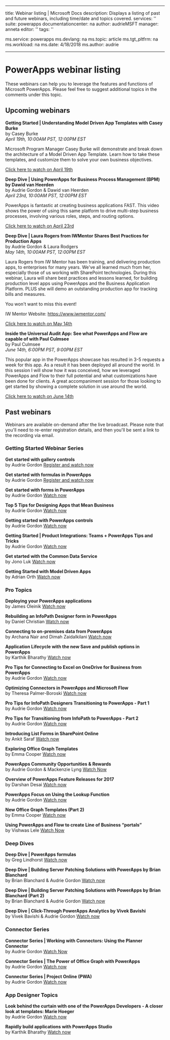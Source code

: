 
---
title: Webinar listing | Microsoft Docs
description: Displays a listing of past and future webinars, including time/date and topics covered.
services: ''
suite: powerapps
documentationcenter: na
author: audrieMSFT
manager: anneta
editor: ''
tags: ''

ms.service: powerapps
ms.devlang: na
ms.topic: article
ms.tgt_pltfrm: na
ms.workload: na
ms.date: 4/18/2018
ms.author: audrie

---
# PowerApps webinar listing #
These webinars can help you to leverage the features and functions of Microsoft PowerApps. Please feel free to suggest additional topics in the comments under this topic.

## Upcoming webinars ##
**Getting Started | Understanding Model Driven App Templates with Casey Burke**
<br>by Casey Burke
<br>*April 19th, 10:00AM PST, 12:00PM EST*

Microsoft Program Manager Casey Burke will demonstrate and break down the architecture of a Model Driven App Template. Learn how to take these templates, and customize them to solve your own business objectives.

[Click here to watch on April 19th](https://www.youtube.com/watch?v=FShakkXKiS8) 

**Deep Dive | Using PowerApps for Business Process Management (BPM) by Dawid van Heerden**
<br>by Audrie Gordon & Dawid van Heerden
<br>*April 23rd, 10:00AM PST, 12:00PM EST*

PowerApps is fantastic at creating business applications FAST. This video shows the power of using this same platform to drive multi-step business processes, involving various roles, steps, and routing options.

[Click here to watch on April 23rd](https://www.youtube.com/watch?v=JY8r46HnHoI)

**Deep Dive | Laura Rogers from IWMentor Shares Best Practices for Production Apps**
<br>by Audrie Gordon & Laura Rodgers
<br>*May 14th, 10:00AM PST, 12:00PM EST*

Laura Rogers from IW Mentor has been training, and delivering production apps, to enterprises for many years. We've all learned much from her, especially those of us working with SharePoint technologies. During this webinar, Laura will share best practices and lessons learned, for building production level apps using PowerApps and the Business Application Platform. PLUS she will demo an outstanding production app for tracking bills and measures.

You won't want to miss this event! 

IW Mentor Website: https://www.iwmentor.com/

[Click here to watch on May 14th](https://www.youtube.com/watch?v=I50GtV9w7Os)

**Inside the Universal Audit App: See what PowerApps and Flow are capable of  with Paul Culmsee**
<br>by Paul Culmsee
<br>*June 14th, 6:00PM PST, 9:00PM EST*

This popular app in the PowerApps showcase has resulted in 3-5 requests a week for this app. As a result it has been deployed all around the world. In this session I will show how it was conceived, how we leveraged PowerApps and Flow to their full potential and what customizations have been done for clients. A great accompaniment session for those looking to get started by showing a complete solution in use around the world. 

[Click here to watch on June 14th](https://www.youtube.com/watch?v=6Wn47bDOMEE)

## Past webinars ##
Webinars are available on-demand after the live broadcast. Please note that you'll need to re-enter registration details, and then you'll be sent a link to the recording via email.

### Getting Started Webinar Series ###
**Get started with gallery controls**
<br>by Audrie Gordon
[Register and watch now](https://info.microsoft.com/US-EAD-WBNR-FY17-02Feb-28-GettingStartedwithPowerAppsGalleries300759_01Registration-ForminBody.html)

**Get started with formulas in PowerApps**
<br>by Audrie Gordon
[Register and watch now](https://info.microsoft.com/US-EAD-WBNR-FY17-03Mar-14-GettingStartedwithPowerAppsFormulas300770_01Registration-ForminBody.html)

**Get started with forms in PowerApps**
<br>by Audrie Gordon
[Watch now](https://www.youtube.com/watch?v=WnuwLkNbWk4)

**Top 5 Tips for Designing Apps that Mean Business**
<br>by Audrie Gordon
[Watch now](https://www.youtube.com/watch?v=Ql-pK9ixKxw)

**Getting started with PowerApps controls**
<br>by Audrie Gordon
[Watch now](https://www.youtube.com/watch?v=lUo0DXvJENI)

**Getting Started | Product Integrations: Teams + PowerApps Tips and Tricks**
<br>by Audrie Gordon
[Watch now](https://www.youtube.com/watch?v=obBQk-aSElI)

**Get started with the Common Data Service**
<br>by Jono Luk
[Watch now](https://info.microsoft.com/US-PowerBI-WBNR-FY17-04Apr-18-GettingStartedwiththeCommonDataServices312618_01Registration-ForminBody.html)

**Getting Started with Model Driven Apps**
<br>by Adrian Orth
[Watch now](https://www.youtube.com/watch?v=buDDSzJTgns)


### Pro Topics ###
**Deploying your PowerApps applications**
<br>by James Oleinik
[Watch now](https://www.youtube.com/watch?v=LF49hFB14Cs)

**Rebuilding an InfoPath Designer form in PowerApps**
<br>by Daniel Christian
[Watch now](https://www.youtube.com/watch?v=ohQcxcVZSK4)

**Connecting to on-premises data from PowerApps**
<br>by Archana Nair and Dimah Zaidalkilani
[Watch now](https://www.youtube.com/watch?v=YBdO2MAulx8)

**Application Lifecycle with the new Save and publish options in PowerApps**
<br>by Karthik Bharathy
[Watch now](https://www.youtube.com/watch?v=Np3DXBQvq2I)

**Pro Tips for Connecting to Excel on OneDrive for Business from PowerApps**
<br>by Audrie Gordon
[Watch now](https://www.youtube.com/watch?v=WPhux5_3Sfs)

**Optimizing Connectors in PowerApps and Microsoft Flow**
<br>by Theresa Palmer-Boroski
[Watch now](https://www.youtube.com/watch?v=6jwt4qXA2IQ)

**Pro Tips for InfoPath Designers Transitioning to PowerApps - Part 1**
<br>by Audrie Gordon
[Watch now](https://www.youtube.com/watch?v=EZ09dRuiWLw)

**Pro Tips for Transitioning from InfoPath to PowerApps - Part 2**
<br>by Audrie Gordon
[Watch now](https://www.youtube.com/watch?v=Bm2XePxLcSM)

**Introducing List Forms in SharePoint Online**
<br>by Ankit Saraf
[Watch now](https://www.youtube.com/watch?v=3dCwg6wtViI)

**Exploring Office Graph Templates**
<br>by Emma Cooper
[Watch now](https://www.youtube.com/watch?v=SwLNN3tPVNs)

**PowerApps Community Opportunities & Rewards**
<br> by Audrie Gordon & Mackenzie Lyng
[Watch Now](https://www.youtube.com/watch?v=MTIkTPUgDSY)

**Overview of PowerApps Feature Releases for 2017**
<br>by Darshan Desai
[Watch now](https://www.youtube.com/watch?v=XFMh8-zLkEM)

**PowerApps Focus on Using the Lookup Function**
<br>by Audrie Gordon
[Watch now](https://www.youtube.com/watch?v=uTPtNaSK_gc)

**New Office Graph Templates (Part 2)**
<br>by Emma Cooper
[Watch now](https://www.youtube.com/watch?v=9PopTeLdpmU)

**Using PowerApps and Flow to create Line of Business “portals”**
<br>by Vishwas Lele
[Watch Now](http://www.youtube.com/watch?v=eSMAAFHK44c)


### Deep Dives ###
**Deep Dive | PowerApps formulas**
<br>by Greg Lindhorst
[Watch now](https://www.youtube.com/watch?v=PuePMMuj5ps)

**Deep Dive | Building Server Patching Solutions with PowerApps by Brian Blanchard**
<br>by Brian Blanchard & Audrie Gordon
[Watch now](https://www.youtube.com/watch?v=QAe0oBecowU)

**Deep Dive | Building Server Patching Solutions with PowerApps by Brian Blanchard (Part 2)**
<br>by Brian Blanchard & Audrie Gordon
 [Watch now](https://www.youtube.com/watch?v=FDU7ONCN4_U)

**Deep Dive | Click-Through PowerApps Analytics by Vivek Bavishi**
<br>by Vivek Bavishi & Audrie Gordon
 [Watch now](https://www.youtube.com/watch?v=OM-rlhKJFTA)


### Connector Series ###
**Connector Series | Working with Connectors: Using the Planner Connector**
<br> by Audrie Gordon
[Watch Now](https://www.youtube.com/watch?v=NBPL9Uw7qzg)

**Connector Series | The Power of Office Graph with PowerApps**
<br>by Audrie Gordon
[Watch now](https://www.youtube.com/watch?v=AOGGyoElGaQ)

**Connector Series | Project Online (PWA)**
<br>by Audrie Gordon 
[Watch now](https://www.youtube.com/watch?v=oncGxlmFqy8)



### App Designer Topics ###
**Look behind the curtain with one of the PowerApps Developers - A closer look at templates: Marie Hoeger**
<br>by Audrie Gordon
[Watch now](https://www.youtube.com/watch?v=YF3DKZxlUdM)

**Rapidly build applications with PowerApps Studio**
<br>by Karthik Bharathy
[Watch now](https://www.youtube.com/watch?v=us85WpXe4cA)
